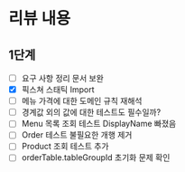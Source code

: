 # 리뷰 내용

## 1단계
- [ ] 요구 사항 정리 문서 보완
- [x] 픽스쳐 스태틱 Import
- [ ] 메뉴 가격에 대한 도메인 규칙 재해석
- [ ] 경계값 외의 값에 대한 테스트도 필수일까?
- [ ] Menu 목록 조회 테스트 DisplayName 빠졌음
- [ ] Order 테스트 불필요한 개행 제거
- [ ] Product 조회 테스트 추가
- [ ] orderTable.tableGroupId 초기화 문제 확인
